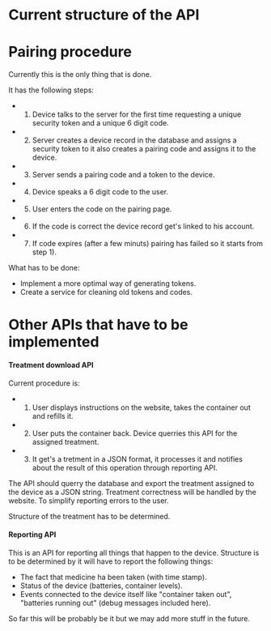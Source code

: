 # Current structure of the API

# Pairing procedure

Currently this is the only thing that is done.

It has the following steps:

 - 1) Device talks to the server for the first time requesting a unique security token and a unique 6 digit code.
 - 2) Server creates a device record in the database and assigns a security token to it also creates a pairing code and assigns
 it to the device.
 - 3) Server sends a pairing code and a token to the device.
 - 4) Device speaks a 6 digit code to the user.
 - 5) User enters the code on the pairing page.
 - 6) If the code is correct the device record get's linked to his account.
 - 7) If code expires (after a few minuts) pairing has failed so it starts from step 1).

What has to be done:

 - Implement a more optimal way of generating tokens.
 - Create a service for cleaning old tokens and codes.


# Other APIs that have to be implemented

#### Treatment download API

Current procedure is:

 - 1) User displays instructions on the website, takes the container out and refills it.
 - 2) User puts the container back. Device querries this API for the assigned treatment.
 - 3) It get's a tretment in a JSON format, it processes it and notifies about the result of this operation through reporting API.

The API should querry the database and export the treatment assigned to the device as a JSON string.
Treatment correctness will be handled by the website. To simplify reporting errors to the user.

Structure of the treatment has to be determined.

#### Reporting API

This is an API for reporting all things that happen to the device.
Structure is to be determined by it will have to report the following things: 

 - The fact that medicine ha been taken (with time stamp).
 - Status of the device (batteries, container levels).
 - Events connected to the device itself like "container taken out", "batteries running out" (debug messages included here).

So far this will be probably be it but we may add more stuff in the future.
